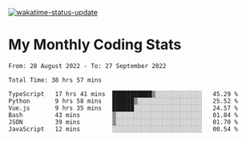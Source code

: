 [![wakatime-status-update](https://github.com/noopurphalak/noopurphalak/workflows/wakatime-status-update/badge.svg)](https://github.com/noopurphalak/noopurphalak/actions/workflows/main.yml)

# My Monthly Coding Stats

<!--START_SECTION:waka-->

```text
From: 28 August 2022 - To: 27 September 2022

Total Time: 38 hrs 57 mins

TypeScript   17 hrs 41 mins  ███████████▒░░░░░░░░░░░░░   45.29 %
Python       9 hrs 58 mins   ██████▒░░░░░░░░░░░░░░░░░░   25.52 %
Vue.js       9 hrs 35 mins   ██████░░░░░░░░░░░░░░░░░░░   24.57 %
Bash         43 mins         ▒░░░░░░░░░░░░░░░░░░░░░░░░   01.84 %
JSON         39 mins         ▒░░░░░░░░░░░░░░░░░░░░░░░░   01.70 %
JavaScript   12 mins         ░░░░░░░░░░░░░░░░░░░░░░░░░   00.54 %
```

<!--END_SECTION:waka-->
